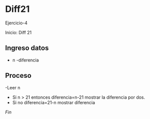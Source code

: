 # Diff21
Ejercicio-4

Inicio: Diff 21

## Ingreso datos
- n
-diferencia

## Proceso

-Leer n 
- Si n > 21 entonces
       diferencia=n-21
       mostrar la diferencia por dos.
- Si no 
       diferencia=21-n
       mostrar diferencia

*Fin*
